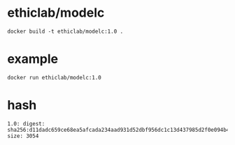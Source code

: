 # ethiclab/modelc

    docker build -t ethiclab/modelc:1.0 .

# example

    docker run ethiclab/modelc:1.0

# hash

    1.0: digest: sha256:d11dadc659ce68ea5afcada234aad931d52dbf956dc1c13d437985d2f0e094b4 size: 3054
